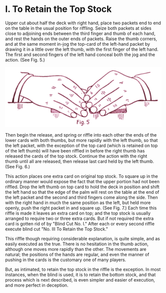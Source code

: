 # I. To Retain the Top Stock

Upper cut about half the deck with right hand, place two packets end to end on the table in the usual position for riffling. Seize both packets at sides close to adjoining ends between the third finger and thumb of each hand, and rest the hands on the outer ends of packets. Raise the thumb corners, and at the same moment in-jog the top-card of the left-hand packet by drawing it in a little over the left thumb, with the first finger of the left hand. The first and second fingers of the left hand conceal both the jog and the action. (See Fig. 5.)

![Fig. 5](../../img/fig005.svg)

Then begin the release, and spring or riffle into each other the ends of the lower cards with both thumbs, but more rapidly with the left thumb, so that the left packet, with the exception of the top card (which is retained on top of the left thumb) will have been riffled in before the right thumb has released the cards of the top stock. Continue the action with the right thumb until all are released, then release last card held by the left thumb. (See Fig. 6.)

This action places one extra card on original top stock. To square up in the ordinary manner would expose the fact that the upper portion had not been riffled. Drop the left thumb on top card to hold the deck in position and shift the left hand so that the edge of the palm will rest on the table at the end of the left packet and the second and third fingers come along the side. Then with the right hand in much the same position as the left, but held more openly, push the right packet in and square up. (See Fig. 7.) Each time this riffle is made it leaves an extra card on top; and the top stock is usually arranged to require two or three extra cards. But if not required the extra card is gotten rid of by "Blind Cut No. I." After each or every second riffle execute blind cut "No. III To Retain the Top Stock."

This riffle though requiring considerable explanation, is quite simple, and as easily executed as the true. There is no hesitation in the thumb action, although one moves more rapidly than the other. The movements are natural; the positions of the hands are regular, and even the manner of pushing in the cards is the customary one of many players.

But, as intimated, to retain the top stock in the riffle is the exception. In most instances, when the blind is used, it is to retain the bottom stock, and that process which is next described, is even simpler and easier of execution, and more perfect in deception.
